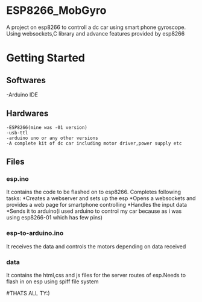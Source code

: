 # ESP8266_MobGyro
A project on esp8266 to controll a dc car using smart phone gyroscope. Using websockets,C library and advance features provided by esp8266
# Getting Started
## Softwares
  -Arduino IDE
## Hardwares
    -ESP8266(mine was -01 version)
    -usb-ttl
    -arduino uno or any other versions
    -A complete kit of dc car including motor driver,power supply etc
## Files
### esp.ino
It contains the code to be flashed on to esp8266.
Completes following tasks:
    *Creates a webserver and sets up the esp
    *Opens a websockets and provides a web page for smartphone controlling
    *Handles the input data
    *Sends it to arduino(i used arduino to control my car because as i was using esp8266-01 which has few pins)
### esp-to-arduino.ino
It receives the data and controls the motors depending on data received
### data
It contains the html,css and js files for the server routes of esp.Needs to flash in on esp using spiff file system

#THATS ALL TY:)

      
